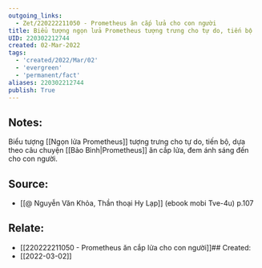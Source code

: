 ```yaml
---
outgoing_links:
  - Zet/220222211050 - Prometheus ăn cắp lửa cho con người
title: Biểu tượng ngọn lửa Prometheus tượng trưng cho tự do, tiến bộ
UID: 220302212744
created: 02-Mar-2022
tags:
  - 'created/2022/Mar/02'
  - 'evergreen'
  - 'permanent/fact'
aliases: 220302212744
publish: True
---
```

## Notes:
Biểu tượng [[Ngọn lửa Prometheus]] tượng trưng cho tự do, tiến bộ, dựa theo câu chuyện [[Bảo Bình|Prometheus]] ăn cắp lửa, đem ánh sáng đến cho con người.

## Source:
- [[@ Nguyễn Văn Khỏa, Thần thoại Hy Lạp]] (ebook mobi Tve-4u) p.107

## Relate:
- [[220222211050 - Prometheus ăn cắp lửa cho con người]]## Created:
- [[2022-03-02]]
